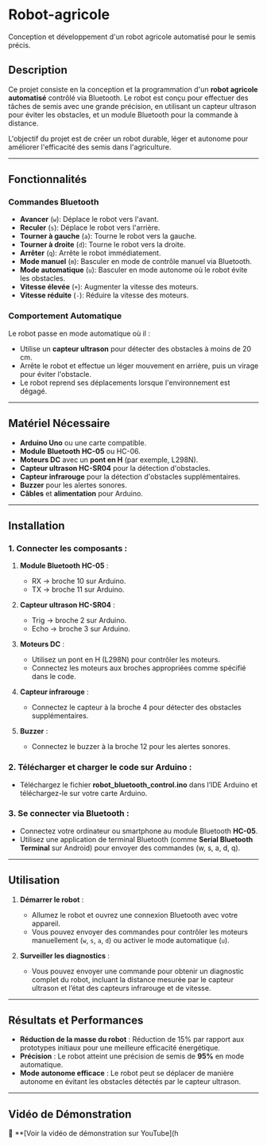 # Robot-agricole
Conception et développement d'un robot agricole automatisé pour le semis précis.

## Description
Ce projet consiste en la conception et la programmation d'un **robot agricole automatisé** contrôlé via Bluetooth. Le robot est conçu pour effectuer des tâches de semis avec une grande précision, en utilisant un capteur ultrason pour éviter les obstacles, et un module Bluetooth pour la commande à distance.

L'objectif du projet est de créer un robot durable, léger et autonome pour améliorer l'efficacité des semis dans l'agriculture.

---

## Fonctionnalités

### Commandes Bluetooth
- **Avancer** (`w`): Déplace le robot vers l'avant.
- **Reculer** (`s`): Déplace le robot vers l'arrière.
- **Tourner à gauche** (`a`): Tourne le robot vers la gauche.
- **Tourner à droite** (`d`): Tourne le robot vers la droite.
- **Arrêter** (`q`): Arrête le robot immédiatement.
- **Mode manuel** (`m`): Basculer en mode de contrôle manuel via Bluetooth.
- **Mode automatique** (`u`): Basculer en mode autonome où le robot évite les obstacles.
- **Vitesse élevée** (`+`): Augmenter la vitesse des moteurs.
- **Vitesse réduite** (`-`): Réduire la vitesse des moteurs.

### Comportement Automatique
Le robot passe en mode automatique où il :
- Utilise un **capteur ultrason** pour détecter des obstacles à moins de 20 cm.
- Arrête le robot et effectue un léger mouvement en arrière, puis un virage pour éviter l'obstacle.
- Le robot reprend ses déplacements lorsque l'environnement est dégagé.

---

## Matériel Nécessaire

- **Arduino Uno** ou une carte compatible.
- **Module Bluetooth HC-05** ou HC-06.
- **Moteurs DC** avec un **pont en H** (par exemple, L298N).
- **Capteur ultrason HC-SR04** pour la détection d'obstacles.
- **Capteur infrarouge** pour la détection d'obstacles supplémentaires.
- **Buzzer** pour les alertes sonores.
- **Câbles** et **alimentation** pour Arduino.

---

## Installation

### 1. Connecter les composants :
1. **Module Bluetooth HC-05** :
   - RX → broche 10 sur Arduino.
   - TX → broche 11 sur Arduino.

2. **Capteur ultrason HC-SR04** :
   - Trig → broche 2 sur Arduino.
   - Echo → broche 3 sur Arduino.

3. **Moteurs DC** :
   - Utilisez un pont en H (L298N) pour contrôler les moteurs.
   - Connectez les moteurs aux broches appropriées comme spécifié dans le code.

4. **Capteur infrarouge** :
   - Connectez le capteur à la broche 4 pour détecter des obstacles supplémentaires.

5. **Buzzer** :
   - Connectez le buzzer à la broche 12 pour les alertes sonores.

### 2. Télécharger et charger le code sur Arduino :
- Téléchargez le fichier **robot_bluetooth_control.ino** dans l’IDE Arduino et téléchargez-le sur votre carte Arduino.

### 3. Se connecter via Bluetooth :
- Connectez votre ordinateur ou smartphone au module Bluetooth **HC-05**.
- Utilisez une application de terminal Bluetooth (comme **Serial Bluetooth Terminal** sur Android) pour envoyer des commandes (w, s, a, d, q).

---

## Utilisation

1. **Démarrer le robot** :
   - Allumez le robot et ouvrez une connexion Bluetooth avec votre appareil.
   - Vous pouvez envoyer des commandes pour contrôler les moteurs manuellement (`w`, `s`, `a`, `d`) ou activer le mode automatique (`u`).

2. **Surveiller les diagnostics** :
   - Vous pouvez envoyer une commande pour obtenir un diagnostic complet du robot, incluant la distance mesurée par le capteur ultrason et l’état des capteurs infrarouge et de vitesse.

---

## Résultats et Performances

- **Réduction de la masse du robot** : Réduction de 15% par rapport aux prototypes initiaux pour une meilleure efficacité énergétique.
- **Précision** : Le robot atteint une précision de semis de **95%** en mode automatique.
- **Mode autonome efficace** : Le robot peut se déplacer de manière autonome en évitant les obstacles détectés par le capteur ultrason.

---

## Vidéo de Démonstration

🎥 **[Voir la vidéo de démonstration sur YouTube](h
